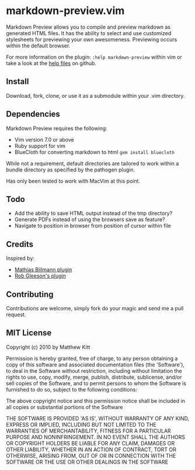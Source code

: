 # markdown-preview.vim

Markdown Preview allows you to compile and preview markdown as generated HTML
files. It has the ability to select and use customized stylesheets for 
previewing your own awesomeness. Previewing occurs within the default browser.

For more information on the plugin: `:help markdown-preview` within vim or take a look at the [help files](http://github.com/mkitt/markdown-preview.vim/blob/master/doc/markdown-preview.txt) on github.


## Install

Download, fork, clone, or use it as a submodule within your .vim directory.


## Dependencies

Markdown Preview requires the following:

- Vim version 7.0 or above
- Ruby support for vim
- BlueCloth for converting markdown to html `gem install bluecloth`

While not a requirement, default directories are tailored to work within a
bundle directory as specified by the pathogen plugin.

Has only been tested to work with MacVim at this point.


## Todo

- Add the ability to save HTML output instead of the tmp directory?
- Generate PDFs instead of using the browsers save as feature?
- Navigate to position in browser from position of cursor within file


## Credits

Inspired by:

- [Mathias Biilmann plugin](http://mathias-biilmann.net/2009/1/markdown-preview-in-vim)
- [Rob Gleeson's plugin](http://github.com/robgleeson/vim-markdown-preview)

## Contributing

Contributions are welcome, simply fork do your magic and send me a pull request.


## MIT License

Copyright (c) 2010 by Matthew Kitt

Permission is hereby granted, free of charge, to any person
obtaining a copy of this software and associated documentation
files (the 'Software'), to deal in the Software without
restriction, including without limitation the rights to use,
copy, modify, merge, publish, distribute, sublicense, and/or sell
copies of the Software, and to permit persons to whom the
Software is furnished to do so, subject to the following
conditions:

The above copyright notice and this permission notice shall be
included in all copies or substantial portions of the Software

THE SOFTWARE IS PROVIDED 'AS IS', WITHOUT WARRANTY OF ANY KIND,
EXPRESS OR IMPLIED, INCLUDING BUT NOT LIMITED TO THE WARRANTIES
OF MERCHANTABILITY, FITNESS FOR A PARTICULAR PURPOSE AND
NONINFRINGEMENT. IN NO EVENT SHALL THE AUTHORS OR COPYRIGHT
HOLDERS BE LIABLE FOR ANY CLAIM, DAMAGES OR OTHER LIABILITY,
WHETHER IN AN ACTION OF CONTRACT, TORT OR OTHERWISE, ARISING
FROM, OUT OF OR IN CONNECTION WITH THE SOFTWARE OR THE USE OR
OTHER DEALINGS IN THE SOFTWARE

